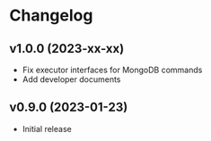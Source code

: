 # Changelog

## v1.0.0 (2023-xx-xx)
- Fix executor interfaces for MongoDB commands
- Add developer documents

## v0.9.0 (2023-01-23)
- Initial release 
